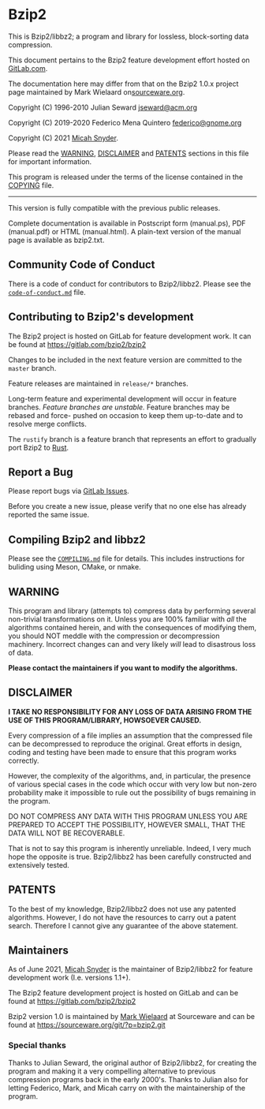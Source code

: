 Bzip2
=====

This is Bzip2/libbz2; a program and library for lossless, block-sorting data
compression.

This document pertains to the Bzip2 feature development effort hosted on
[GitLab.com](https://gitlab.com/bzip2/bzip2).

The documentation here may differ from that on the Bzip2 1.0.x project page
maintained by Mark Wielaard on[sourceware.org](https://sourceware.org/bzip2/).

Copyright (C) 1996-2010 Julian Seward <jseward@acm.org>

Copyright (C) 2019-2020 Federico Mena Quintero <federico@gnome.org>

Copyright (C) 2021 [Micah Snyder](https://gitlab.com/micahsnyder).

Please read the [WARNING](#warning), [DISCLAIMER](#disclaimer) and
[PATENTS](#patents) sections in this file for important information.

This program is released under the terms of the license contained in the
[COPYING](COPYING) file.

------------------------------------------------------------------

This version is fully compatible with the previous public releases.

Complete documentation is available in Postscript form (manual.ps),
PDF (manual.pdf) or HTML (manual.html).  A plain-text version of the
manual page is available as bzip2.txt.

## Community Code of Conduct

There is a code of conduct for contributors to Bzip2/libbz2.
Please see the [`code-of-conduct.md`](code-of-conduct.md) file.

## Contributing to Bzip2's development

The Bzip2 project is hosted on GitLab for feature development work.
It can be found at https://gitlab.com/bzip2/bzip2

Changes to be included in the next feature version are committed to the
`master` branch.

Feature releases are maintained in `release/*` branches.

Long-term feature and experimental development will occur in feature branches.
*Feature branches are unstable.* Feature branches may be rebased and force-
pushed on occasion to keep them up-to-date and to resolve merge conflicts.

The `rustify` branch is a feature branch that represents an effort to
gradually port Bzip2 to [Rust](https://www.rust-lang.org).

## Report a Bug

Please report bugs via [GitLab Issues](https://gitlab.com/bzip2/bzip2/issues).

Before you create a new issue, please verify that no one else has already
reported the same issue.

## Compiling Bzip2 and libbz2

Please see the [`COMPILING.md`](COMPILING.md) file for details.
This includes instructions for buliding using Meson, CMake, or nmake.

## WARNING

This program and library (attempts to) compress data by performing several
non-trivial transformations on it. Unless you are 100% familiar with *all* the
algorithms contained herein, and with the consequences of modifying them, you
should NOT meddle with the compression or decompression machinery.
Incorrect changes can and very likely *will* lead to disastrous loss of data.

**Please contact the maintainers if you want to modify the algorithms.**

## DISCLAIMER

**I TAKE NO RESPONSIBILITY FOR ANY LOSS OF DATA ARISING FROM THE USE OF THIS
PROGRAM/LIBRARY, HOWSOEVER CAUSED.**

Every compression of a file implies an assumption that the compressed file can
be decompressed to reproduce the original. Great efforts in design, coding and
testing have been made to ensure that this program works correctly.

However, the complexity of the algorithms, and, in particular, the presence of
various special cases in the code which occur with very low but non-zero
probability make it impossible to rule out the possibility of bugs remaining in
the program.

DO NOT COMPRESS ANY DATA WITH THIS PROGRAM UNLESS YOU ARE PREPARED TO ACCEPT
THE POSSIBILITY, HOWEVER SMALL, THAT THE DATA WILL NOT BE RECOVERABLE.

That is not to say this program is inherently unreliable.
Indeed, I very much hope the opposite is true.
Bzip2/libbz2 has been carefully constructed and extensively tested.

## PATENTS

To the best of my knowledge, Bzip2/libbz2 does not use any patented algorithms.
However, I do not have the resources to carry out a patent search.
Therefore I cannot give any guarantee of the above statement.

## Maintainers

As of June 2021, [Micah Snyder](https://gitlab.com/micahsnyder) is the
maintainer of Bzip2/libbz2 for feature development work (I.e. versions 1.1+).

The Bzip2 feature development project is hosted on GitLab and can be found at
https://gitlab.com/bzip2/bzip2

Bzip2 version 1.0 is maintained by [Mark Wielaard](https://www.klomp.org/mark/)
at Sourceware and can be found at https://sourceware.org/git/?p=bzip2.git

### Special thanks

Thanks to Julian Seward, the original author of Bzip2/libbz2, for creating the
program and making it a very compelling alternative to previous compression
programs back in the early 2000's. Thanks to Julian also for letting Federico,
Mark, and Micah carry on with the maintainership of the program.
